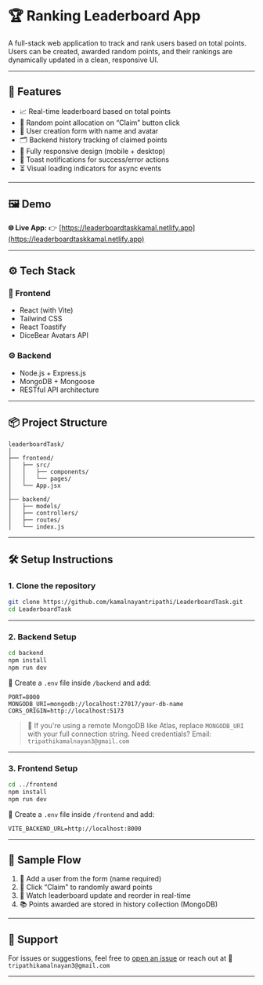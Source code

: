 # 🏆 Ranking Leaderboard App

A full-stack web application to track and rank users based on total points. Users can be created, awarded random points, and their rankings are dynamically updated in a clean, responsive UI.

---

## 🚀 Features

* 📈 Real-time leaderboard based on total points
* 🎲 Random point allocation on “Claim” button click
* 🧑 User creation form with name and avatar
* 🗂️ Backend history tracking of claimed points
* 🔄 Fully responsive design (mobile + desktop)
* 🍞 Toast notifications for success/error actions
* ⏳ Visual loading indicators for async events

---

## 🖼️ Demo

**🌐 Live App:**
👉 [https://leaderboardtaskkamal.netlify.app](https://leaderboardtaskkamal.netlify.app)

---

## ⚙️ Tech Stack

### 🧩 Frontend

* React (with Vite)
* Tailwind CSS
* React Toastify
* DiceBear Avatars API

### ⚙️ Backend

* Node.js + Express.js
* MongoDB + Mongoose
* RESTful API architecture

---

## 📦 Project Structure

```
leaderboardTask/
│
├── frontend/
│   ├── src/
│   │   ├── components/
│   │   └── pages/
│   └── App.jsx
│
├── backend/
│   ├── models/
│   ├── controllers/
│   ├── routes/
│   └── index.js
```

---

## 🛠️ Setup Instructions

### 1. Clone the repository

```bash
git clone https://github.com/kamalnayantripathi/LeaderboardTask.git
cd LeaderboardTask
```

---

### 2. Backend Setup

```bash
cd backend
npm install
npm run dev
```

🧪 Create a `.env` file inside `/backend` and add:

```env
PORT=8000
MONGODB_URI=mongodb://localhost:27017/your-db-name
CORS_ORIGIN=http://localhost:5173
```

> 🔐 If you're using a remote MongoDB like Atlas, replace `MONGODB_URI` with your full connection string.
> Need credentials? Email: `tripathikamalnayan3@gmail.com`

---

### 3. Frontend Setup

```bash
cd ../frontend
npm install
npm run dev
```

🧪 Create a `.env` file inside `/frontend` and add:

```env
VITE_BACKEND_URL=http://localhost:8000
```

---

## 🧪 Sample Flow

1. 🎉 Add a user from the form (name required)
2. 🧮 Click “Claim” to randomly award points
3. 🥇 Watch leaderboard update and reorder in real-time
4. 📚 Points awarded are stored in history collection (MongoDB)

---

## 🙋 Support

For issues or suggestions, feel free to [open an issue](https://github.com/kamalnayantripathi/LeaderboardTask/issues)
or reach out at 📩 `tripathikamalnayan3@gmail.com`

---
